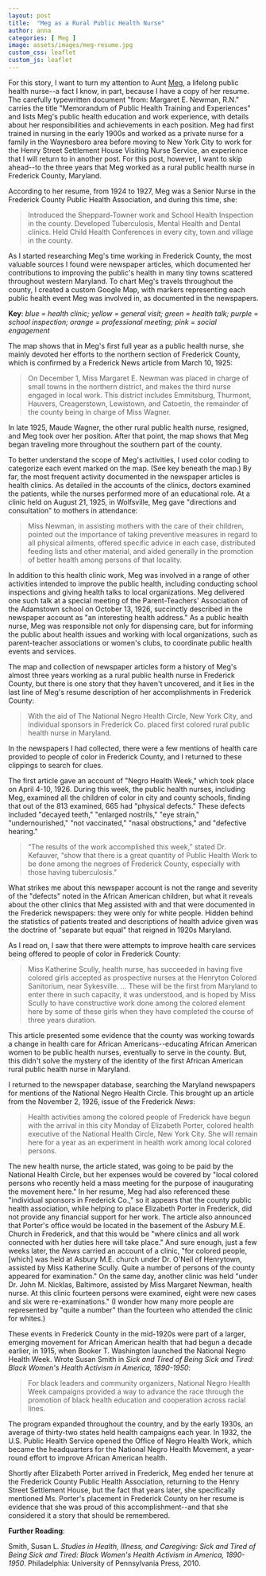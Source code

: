 ```yaml
---
layout: post
title:  "Meg as a Rural Public Health Nurse"
author: anna
categories: [ Meg ]
image: assets/images/meg-resume.jpg
custom_css: leaflet
custom_js: leaflet
---
```


For this story, I want to turn my attention to Aunt [Meg]({{site.baseurl}}/meg), a lifelong public health nurse--a fact I know, in part, because I have a copy of her resume. The carefully typewritten document "from: Margaret E. Newman, R.N." carries the title "Memorandum of Public Health Training and Experiences" and lists Meg's public health education and work experience, with details about her responsibilities and achievements in each position. Meg had first trained in nursing in the early 1900s and worked as a private nurse for a family in the Waynesboro area before moving to New York City to work for the Henry Street Settlement House Visiting Nurse Service, an experience that I will return to in another post. For this post, however, I want to skip ahead--to the three years that Meg worked as a rural public health nurse in Frederick County, Maryland.

According to her resume, from 1924 to 1927, Meg was a Senior Nurse in the Frederick County Public Health Association, and during this time, she:

>Introduced the Sheppard-Towner work and School Health Inspection in the county. Developed Tuberculosis, Mental Health and Dental clinics. Held Child Health Conferences in every city, town and village in the county.

As I started researching Meg's time working in Frederick County, the most valuable sources I found were newspaper articles, which documented her contributions to improving the public's health in many tiny towns scattered throughout western Maryland. To chart Meg's travels throughout the county, I created a custom Google Map, with markers representing each public health event Meg was involved in, as documented in the newspapers.

**Key**: *blue = health clinic; yellow = general visit; green = health talk; purple = school inspection; orange = professional meeting; pink = social engagement*

<p><div id="map"></div>

  <script>

  var map = L.map('map').setView([42.35, -71.08], 13);

  L.tileLayer('http://tiles.mapc.org/basemap/{z}/{x}/{y}.png',
    {
      attribution: 'Tiles by <a href="http://mapc.org">MAPC</a>, Data by <a href="http://mass.gov/mgis">MassGIS</a>',
      maxZoom: 17,
      minZoom: 9
    }).addTo(map);

  </script></p>

The map shows that in Meg's first full year as a public health nurse, she mainly devoted her efforts to the northern section of Frederick County, which is confirmed by a Frederick News article from March 10, 1925:

>On December 1, Miss Margaret E. Newman was placed in charge of small towns in the northern district, and makes the third nurse engaged in local work. This district includes Emmitsburg, Thurmont, Hauvers, Creagerstown, Lewistown, and Catoetin, the remainder of the county being in charge of Miss Wagner.

In late 1925, Maude Wagner, the other rural public health nurse, resigned, and Meg took over her position. After that point, the map shows that Meg began traveling more throughout the southern part of the county.

To better understand the scope of Meg's activities, I used color coding to categorize each event marked on the map. (See key beneath the map.) By far, the most frequent activity documented in the newspaper articles is health clinics. As detailed in the accounts of the clinics, doctors examined the patients, while the nurses performed more of an educational role. At a clinic held on August 21, 1925, in Wolfsville, Meg gave "directions and consultation" to mothers in attendance:

>Miss Newman, in assisting mothers with the care of their children, pointed out the importance of taking preventive measures in regard to all physical ailments, offered specific advice in each case, distributed feeding lists and other material, and aided generally in the promotion of better health among persons of that locality.

In addition to this health clinic work, Meg was involved in a range of other activities intended to improve the public health, including conducting school inspections and giving health talks to local organizations. Meg delivered one such talk at a special meeting of the Parent-Teachers' Association of the Adamstown school on October 13, 1926, succinctly described in the newspaper account as "an interesting health address." As a public health nurse, Meg was responsible not only for dispensing care, but for informing the public about health issues and working with local organizations, such as parent-teacher associations or women's clubs, to coordinate public health events and services.

The map and collection of newspaper articles form a history of Meg's almost three years working as a rural public health nurse in Frederick County, but there is one story that they haven't uncovered, and it lies in the last line of Meg's resume description of her accomplishments in Frederick County:

>With the aid of The National Negro Health Circle, New York City, and individual sponsors in Frederick Co. placed first colored rural public health nurse in Maryland.

In the newspapers I had collected, there were a few mentions of health care provided to people of color in Frederick County, and I returned to these clippings to search for clues.

The first article gave an account of "Negro Health Week," which took place on April 4-10, 1926. During this week, the public health nurses, including Meg, examined all the children of color in city and county schools, finding that out of the 813 examined, 665 had "physical defects." These defects included "decayed teeth," "enlarged nostrils," "eye strain," "undernourished," "not vaccinated," "nasal obstructions," and "defective hearing."

>“The results of the work accomplished this week,” stated Dr. Kefauver, “show that there is a great quantity of Public Health Work to be done among the negroes of Frederick County, especially with those having tuberculosis."

What strikes me about this newspaper account is not the range and severity of the "defects" noted in the African American children, but what it reveals about the other clinics that Meg assisted with and that were documented in the Frederick newspapers: they were only for white people. Hidden behind the statistics of patients treated and descriptions of health advice given was the doctrine of "separate but equal" that reigned in 1920s Maryland.

As I read on, I saw that there were attempts to improve health care services being offered to people of color in Frederick County:

>Miss Katherine Scully, health nurse, has succeeded in having five colored girls accepted as prospective nurses at the Henryton Colored Sanitorium, near Sykesville. ... These will be the first from Maryland to enter there in such capacity, it was understood, and is hoped by Miss Scully to have constructive work done among the colored element here by some of these girls when they have completed the course of three years duration.

This article presented some evidence that the county was working towards a change in health care for African Americans--educating African American women to be public health nurses, eventually to serve in the county. But, this didn't solve the mystery of the identity of the first African American rural public health nurse in Maryland.

I returned to the newspaper database, searching the Maryland newspapers for mentions of the National Negro Health Circle. This brought up an article from the November 2, 1926, issue of the Frederick *News*:

>Health activities among the colored people of Frederick have begun with the arrival in this city Monday of Elizabeth Porter, colored health executive of the National Health Circle, New York City. She will remain here for a year as an experiment in health work among local colored persons.

The new health nurse, the article stated, was going to be paid by the National Health Circle, but her expenses would be covered by "local colored persons who recently held a mass meeting for the purpose of inaugurating the movement here." In her resume, Meg had also referenced these "individual sponsors in Frederick Co.," so it appears that the county public health association, while helping to place Elizabeth Porter in Frederick, did not provide any financial support for her work. The article also announced that Porter's office would be located in the basement of the Asbury M.E. Church in Frederick, and that this would be "where clinics and all work connected with her duties here will take place." And sure enough, just a few weeks later, the *News* carried an account of a clinic, "for colored people, [which] was held at Asbury M.E. church under Dr. O'Neil of Henrytown, assisted by Miss Katherine Scully. Quite a number of persons of the county appeared for examination." On the same day, another clinic was held "under Dr. John M. Nicklas, Baltimore, assisted by Miss Margaret Newman, health nurse. At this clinic fourteen persons were examined, eight were new cases and six were re-examinations." (I wonder how many more people are represented by "quite a number" than the fourteen who attended the clinic for whites.)

These events in Frederick County in the mid-1920s were part of a larger, emerging movement for African American health that had begun a decade earlier, in 1915, when Booker T. Washington launched the National Negro Health Week. Wrote Susan Smith in *Sick and Tired of Being Sick and Tired: Black Women's Health Activism in America, 1890-1950*:

>For black leaders and community organizers, National Negro Health Week campaigns provided a way to advance the race through the promotion of black health education and cooperation across racial lines.

The program expanded throughout the country, and by the early 1930s, an average of thirty-two states held health campaigns each year. In 1932, the U.S. Public Health Service opened the Office of Negro Health Work, which became the headquarters for the National Negro Health Movement, a year-round effort to improve African American health.

Shortly after Elizabeth Porter arrived in Frederick, Meg ended her tenure at the Frederick County Public Health Association, returning to the Henry Street Settlement House, but the fact that years later, she specifically mentioned Ms. Porter's placement in Frederick County on her resume is evidence that she was proud of this accomplishment--and that she considered it a story that should be remembered.

**Further Reading**:

Smith, Susan L. *Studies in Health, Illness, and Caregiving: Sick and Tired of Being Sick and Tired: Black Women's Health Activism in America, 1890-1950*. Philadelphia: University of Pennsylvania Press, 2010.
